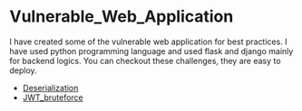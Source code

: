# Vulnerable_Web_Application

I have created some of the vulnerable web application for best practices. I have used python programming language and used flask and django mainly for backend logics. You can checkout these challenges, they are easy to deploy.

* [Deserialization](https://github.com/SpiderSec101/Vulnerable_Web_Application/tree/main/Dserialization)
* [JWT_bruteforce](https://github.com/SpiderSec101/Vulnerable_Web_Application/tree/main/JWT_bruteforce)
